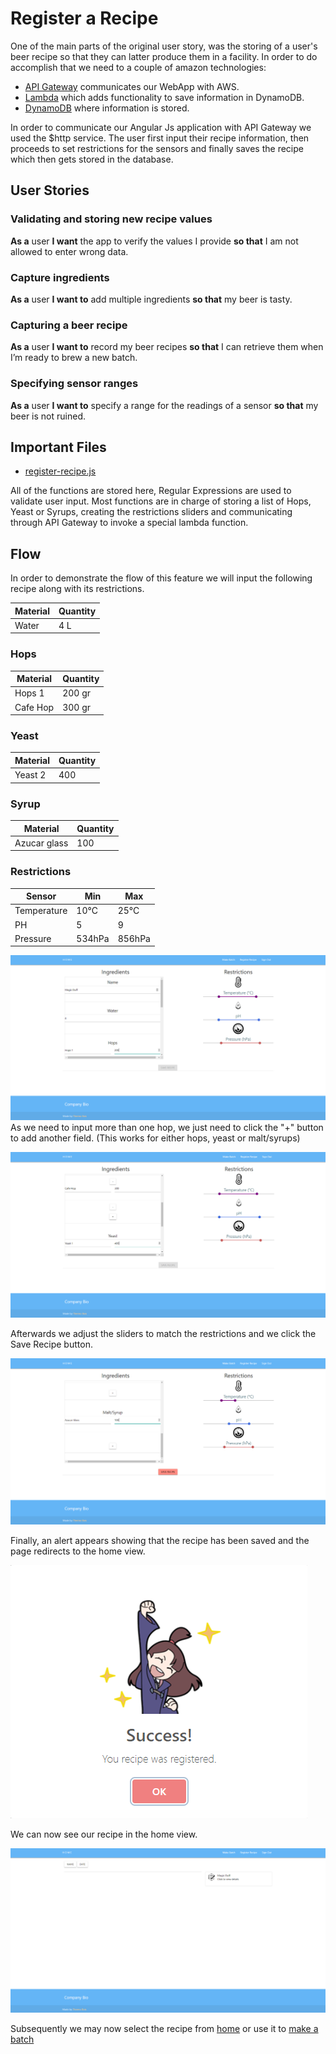 # Register a Recipe
One of the main parts of the original user story, was the storing of a user's beer recipe so that they can latter produce them in a facility. In order to do accomplish that we need to a couple of amazon technologies:
* [API Gateway](https://aws.amazon.com/api-gateway/ "API Gateway") communicates our WebApp with AWS.
* [Lambda](https://aws.amazon.com/lambda/ "Lambda") which adds functionality to save information in DynamoDB.
* [DynamoDB](https://aws.amazon.com/dynamodb/ "DynamoDB") where information is stored.

In order to communicate our Angular Js application with API Gateway we used the $http service. The user first input their recipe information, then proceeds to set restrictions for the sensors and finally saves the recipe which then gets stored in the database. 
## User Stories 
### Validating and storing new recipe values
**As a** user **I want** the app to verify the values I provide **so that** I am not allowed to enter wrong data.

### Capture ingredients
**As a** user **I want to** add multiple ingredients **so that** my beer is tasty.

### Capturing a beer recipe
**As a** user **I want to** record my beer recipes **so that** I can retrieve them when I’m ready to brew a new batch.

### Specifying sensor ranges
**As a** user **I want to** specify a range for the readings of a sensor **so that** my beer is not ruined.

## Important Files 
* [register-recipe.js](https://github.com/KillerFarmer/BYBY/tree/documentation/js/register-recipe.js "register-recipe.js")

All of the functions are stored here, Regular Expressions are used to validate user input. Most functions are in charge of storing a list of Hops, Yeast or Syrups, creating the restrictions sliders and communicating through API Gateway to invoke a special lambda function. 
## Flow
In order to demonstrate the flow of this feature we will input the following recipe along with its restrictions. 

| Material     | Quantity   |
|--------------|------------|
| Water        | 4 L        |

### Hops   

| Material     | Quantity   |
|--------------|------------|     
| Hops 1       | 200 gr     |
| Cafe Hop     | 300 gr     |

### Yeast 

| Material     | Quantity   |
|--------------|------------|  
| Yeast 2      | 400        |

### Syrup

| Material     | Quantity   |
|--------------|------------|  
| Azucar glass | 100        |

### Restrictions

| Sensor       | Min        | Max    |
|--------------|------------|--------|  
| Temperature  | 10°C       | 25°C   |
| PH           | 5          | 9      |
| Pressure     | 534hPa     | 856hPa |

![Recipe1](https://raw.githubusercontent.com/KillerFarmer/BYBY/documentation/documentation/img/recipe1.png "Recipe")
As we need to input more than one hop, we just need to click the "+" button to add another field. (This works for either hops, yeast or malt/syrups)

![Recipe2](https://raw.githubusercontent.com/KillerFarmer/BYBY/documentation/documentation/img/recipe2.png "Recipe")

Afterwards we adjust the sliders to match the restrictions and we click the Save Recipe button.

![Recipe3](https://raw.githubusercontent.com/KillerFarmer/BYBY/documentation/documentation/img/recipe3.png "Recipe")

Finally, an alert appears showing that the recipe has been saved and the page redirects to the home view. 

![Success](https://raw.githubusercontent.com/KillerFarmer/BYBY/documentation/documentation/img/recipesuccess.png "Success")

We can now see our recipe in the home view.

![Done](https://raw.githubusercontent.com/KillerFarmer/BYBY/documentation/documentation/img/recipedone.png "Done")

Subsequently we may now select the recipe from [home](https://github.com/KillerFarmer/BYBY/tree/documentation/documentation/home.md#recipe "home") or use it to [make a batch](https://github.com/KillerFarmer/BYBY/tree/documentation/documentation/batch.md "make a batch")
